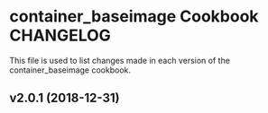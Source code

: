 # container_baseimage Cookbook CHANGELOG

This file is used to list changes made in each version of the container_baseimage cookbook.

## v2.0.1 (2018-12-31)

